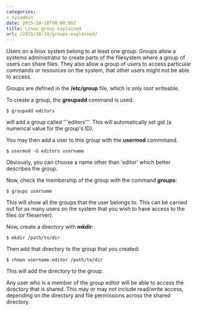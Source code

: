 ```yaml
---
categories:
- sysadmin
date: 2015-10-18T00:00:00Z
title: Linux group explained
url: /2015/10/18/groups-explained/
---
```


Users on a linux system belong to at least one group. Groups allow a systems administrator to create parts of the filesystem where a group of users can share files. They also allow a group of users to access particular commands or resources on the system, that other users might not be able to access.

Groups are defined in the **/etc/group** file, which is only root writeable.

To create a group, the **groupadd** command is used.

    $ groupadd editors

will add a group called '''editors'''. This will automatically set gid (a numerical value for the group's ID). 

You may then add a user to this group with the **usermod** commmand.

	$ usermod -G editors username

Obviously, you can choose a name other than 'editor' which better describes the group.

Now, check the membership of the group with the command ***groups***:

	$ groups username

This will show all the groups that the user belongs to. This can be carried out for as many users on the system that you wish to have access to the files (or fileserver).

Now, create a directory with ***mkdir***:

	$ mkdir /path/to/dir

Then add that directory to the group that you created:

	$ chown username.editor /path/to/dir

This will add the directory to the group.

Any user who is a member of the group editor will be able to access the directory that is shared. This may or may not include read/write access, depending on the directory and file permissions across the shared directory. 
